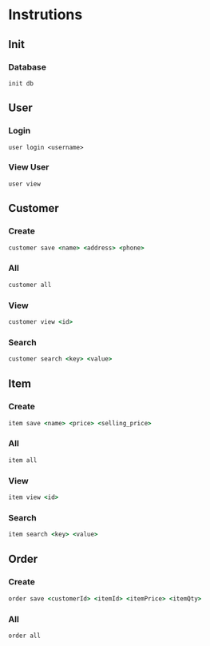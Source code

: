 # Instrutions

## Init

### Database

```
init db
```

## User

### Login

```
user login <username>
```

### View User

```
user view
```

## Customer

### Create

```cmd
customer save <name> <address> <phone>
```

### All

```cmd
customer all
```

### View

```cmd
customer view <id>
```

### Search

```cmd
customer search <key> <value>
```

## Item

### Create

```cmd
item save <name> <price> <selling_price>
```

### All

```cmd
item all
```

### View

```cmd
item view <id>
```

### Search

```cmd
item search <key> <value>
```

## Order

### Create

```cmd
order save <customerId> <itemId> <itemPrice> <itemQty>
```

### All

```cmd
order all
```
